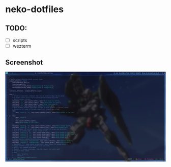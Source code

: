 # neko-dotfiles

## TODO:

- [ ] scripts
- [ ] wezterm

## Screenshot

![screenshot](https://github.com/nekomangini/neko-dotfiles/blob/main/screenshots/screenshot_2025-02-22_06-53-06.png)
